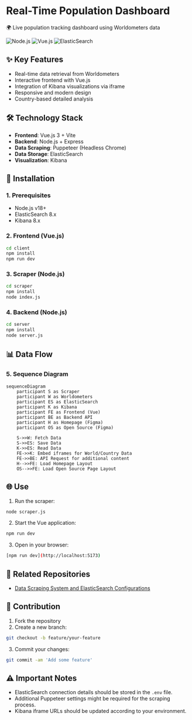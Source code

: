 # Real-Time Population Dashboard

🌍 Live population tracking dashboard using Worldometers data

![Node.js](https://img.shields.io/badge/Node.js-18%2B-339933)
![Vue.js](https://img.shields.io/badge/Vue.js-3-4FC08D)
![ElasticSearch](https://img.shields.io/badge/ElasticSearch-8%2B-005571)

## ✨ Key Features
- Real-time data retrieval from Worldometers
- Interactive frontend with Vue.js
- Integration of Kibana visualizations via iframe
- Responsive and modern design
- Country-based detailed analysis

## 🛠 Technology Stack
- **Frontend**: Vue.js 3 + Vite
- **Backend**: Node.js + Express
- **Data Scraping**: Puppeteer (Headless Chrome)
- **Data Storage**: ElasticSearch
- **Visualization**: Kibana

## 🚀 Installation

### 1. Prerequisites
- Node.js v18+
- ElasticSearch 8.x
- Kibana 8.x

### 2. Frontend (Vue.js)
```bash
cd client
npm install
npm run dev
```
### 3. Scraper (Node.js)
```bash
cd scraper
npm install
node index.js
```

### 4. Backend (Node.js)
```bash
cd server
npm install
node server.js
```

## 📊 Data Flow

### 5. Sequence Diagram
```mermaid
sequenceDiagram
    participant S as Scraper
    participant W as Worldometers
    participant ES as ElasticSearch
    participant K as Kibana
    participant FE as Frontend (Vue)
    participant BE as Backend API
    participant H as Homepage (Figma)
    participant OS as Open Source (Figma)
    
    S->>W: Fetch Data
    S->>ES: Save Data
    K->>ES: Read Data
    FE->>K: Embed iframes for World/Country Data
    FE->>BE: API Request for additional content
    H-->>FE: Load Homepage Layout
    OS-->>FE: Load Open Source Page Layout

```
## 🌐 Use
1. Run the scraper:
```bash
node scraper.js
```
2. Start the Vue application:
```bash
npm run dev
```
3. Open in your browser:
```bash
[npm run dev](http://localhost:5173)
```
## 🔗 Related Repositories
- [Data Scraping System and ElasticSearch Configurations ](https://github.com/fehu-zone/population-scraper-node)

## 🤝 Contribution
1. Fork the repository
2. Create a new branch:
```bash
git checkout -b feature/your-feature
```
3. Commit your changes:
```bash
git commit -am 'Add some feature'
```
## ⚠️ Important Notes
- ElasticSearch connection details should be stored in the `.env` file.
- Additional Puppeteer settings might be required for the scraping process.
- Kibana iframe URLs should be updated according to your environment.
